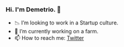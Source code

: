 ### Hi. I'm Demetrio.  👋

<!--
**DemetrioCN/DemetrioCN** is a ✨ _special_ ✨ repository because its `README.md` (this file) appears on your GitHub profile.
-->

- 📉 I’m looking to work in a Startup culture.
- 🔭 I’m currently working on a farm.
- 📫 How to reach me: [Twitter](https://twitter.com/demetrio_cn)
